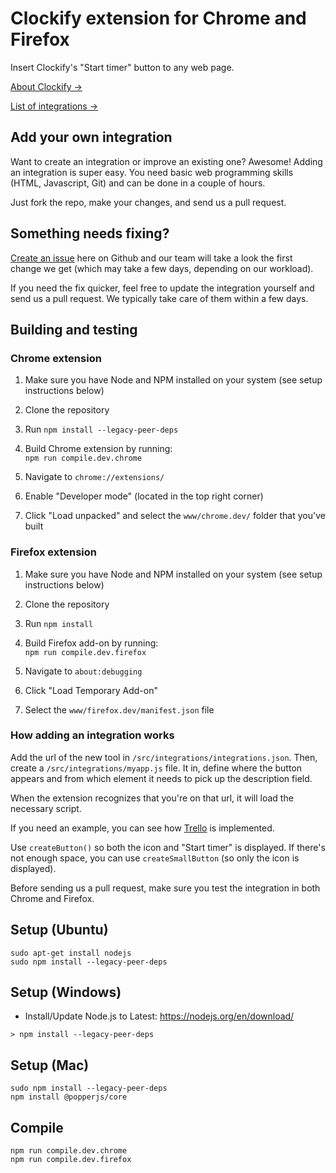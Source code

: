 # Clockify extension for Chrome and Firefox

Insert Clockify's "Start timer" button to any web page.

[About Clockify →](https://clockify.me)

[List of integrations →](https://clockify.me/integrations)

## Add your own integration

Want to create an integration or improve an existing one? Awesome! Adding an integration is super easy. You need basic web programming skills (HTML, Javascript, Git) and can be done in a couple of hours.

Just fork the repo, make your changes, and send us a pull request.

## Something needs fixing?

[Create an issue](https://github.com/clockify/browser-extension/issues) here on Github and our team will take a look the first change we get (which may take a few days, depending on our workload).

If you need the fix quicker, feel free to update the integration yourself and send us a pull request. We typically take care of them within a few days.

## Building and testing

### Chrome extension

1. Make sure you have Node and NPM installed on your system (see setup instructions below)
2. Clone the repository
3. Run `npm install --legacy-peer-deps`
4. Build Chrome extension by running:<br>
   `npm run compile.dev.chrome`<br>

5. Navigate to `chrome://extensions/`
6. Enable "Developer mode" (located in the top right corner)
7. Click "Load unpacked" and select the `www/chrome.dev/` folder that you've built

### Firefox extension

1. Make sure you have Node and NPM installed on your system (see setup instructions below)
2. Clone the repository
3. Run `npm install`
4. Build Firefox add-on by running:<br>
   `npm run compile.dev.firefox`<br>

5. Navigate to `about:debugging`
6. Click "Load Temporary Add-on"
7. Select the `www/firefox.dev/manifest.json` file

### How adding an integration works

Add the url of the new tool in `/src/integrations/integrations.json`. Then, create a `/src/integrations/myapp.js` file. It in, define where the button appears and from which element it needs to pick up the description field.

When the extension recognizes that you're on that url, it will load the necessary script.

If you need an example, you can see how [Trello](/src/integrations/trello.js) is implemented.

Use `createButton()` so both the icon and "Start timer" is displayed. If there's not enough space, you can use `createSmallButton` (so only the icon is displayed).

Before sending us a pull request, make sure you test the integration in both Chrome and Firefox.

## Setup (Ubuntu)

```
sudo apt-get install nodejs
sudo npm install --legacy-peer-deps
```

## Setup (Windows)

- Install/Update Node.js to Latest: https://nodejs.org/en/download/

```
> npm install --legacy-peer-deps
```

## Setup (Mac)

```
sudo npm install --legacy-peer-deps
npm install @popperjs/core
```

## Compile

```
npm run compile.dev.chrome
npm run compile.dev.firefox
```
